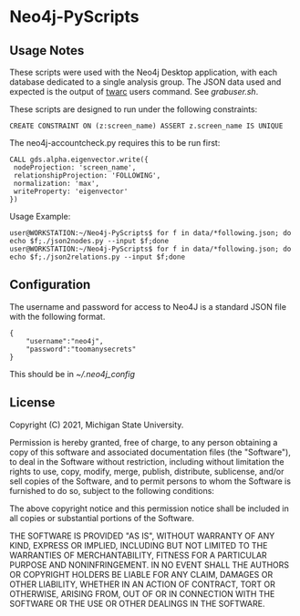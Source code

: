 # Neo4j-PyScripts

## Usage Notes
These scripts were used with the Neo4j Desktop application, with each database dedicated to a single analysis group. The JSON data used and expected is the output of [twarc](https://github.com/DocNow/twarc) users command. See _grabuser.sh_.

These scripts are designed to run under the following constraints:
```
CREATE CONSTRAINT ON (z:screen_name) ASSERT z.screen_name IS UNIQUE
```

The neo4j-accountcheck.py requires this to be run first:
```
CALL gds.alpha.eigenvector.write({
 nodeProjection: 'screen_name',
 relationshipProjection: 'FOLLOWING',
 normalization: 'max',
 writeProperty: 'eigenvector'
})
```

Usage Example:
```
user@WORKSTATION:~/Neo4j-PyScripts$ for f in data/*following.json; do echo $f;./json2nodes.py --input $f;done
user@WORKSTATION:~/Neo4j-PyScripts$ for f in data/*following.json; do echo $f;./json2relations.py --input $f;done

```

## Configuration
The username and password for access to Neo4J is a standard JSON file with the following format.
```
{
	"username":"neo4j",
	"password":"toomanysecrets"
}
```
This should be in _~/.neo4j_config_

## License
Copyright (C) 2021, Michigan State University.

Permission is hereby granted, free of charge, to any person obtaining a copy
of this software and associated documentation files (the "Software"), to deal
in the Software without restriction, including without limitation the rights
to use, copy, modify, merge, publish, distribute, sublicense, and/or sell
copies of the Software, and to permit persons to whom the Software is
furnished to do so, subject to the following conditions:

The above copyright notice and this permission notice shall be included in
all copies or substantial portions of the Software.

THE SOFTWARE IS PROVIDED "AS IS", WITHOUT WARRANTY OF ANY KIND, EXPRESS OR
IMPLIED, INCLUDING BUT NOT LIMITED TO THE WARRANTIES OF MERCHANTABILITY,
FITNESS FOR A PARTICULAR PURPOSE AND NONINFRINGEMENT. IN NO EVENT SHALL THE
AUTHORS OR COPYRIGHT HOLDERS BE LIABLE FOR ANY CLAIM, DAMAGES OR OTHER
LIABILITY, WHETHER IN AN ACTION OF CONTRACT, TORT OR OTHERWISE, ARISING FROM,
OUT OF OR IN CONNECTION WITH THE SOFTWARE OR THE USE OR OTHER DEALINGS IN
THE SOFTWARE.
